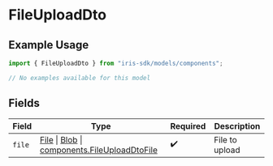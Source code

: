 # FileUploadDto

## Example Usage

```typescript
import { FileUploadDto } from "iris-sdk/models/components";

// No examples available for this model
```

## Fields

| Field                                                                                                                                                                                                        | Type                                                                                                                                                                                                         | Required                                                                                                                                                                                                     | Description                                                                                                                                                                                                  |
| ------------------------------------------------------------------------------------------------------------------------------------------------------------------------------------------------------------ | ------------------------------------------------------------------------------------------------------------------------------------------------------------------------------------------------------------ | ------------------------------------------------------------------------------------------------------------------------------------------------------------------------------------------------------------ | ------------------------------------------------------------------------------------------------------------------------------------------------------------------------------------------------------------ |
| `file`                                                                                                                                                                                                       | [File](https://developer.mozilla.org/en-US/docs/Web/API/File) \| [Blob](https://developer.mozilla.org/en-US/docs/Web/API/Blob) \| [components.FileUploadDtoFile](../../models/components/fileuploaddtofile.md) | :heavy_check_mark:                                                                                                                                                                                           | File to upload                                                                                                                                                                                               |